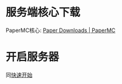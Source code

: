 # 服务端核心下载
PaperMC核心: [Paper Downloads | PaperMC](https://papermc.io/downloads/paper)

# 开启服务器
同[快速开始](快速开始.md)



